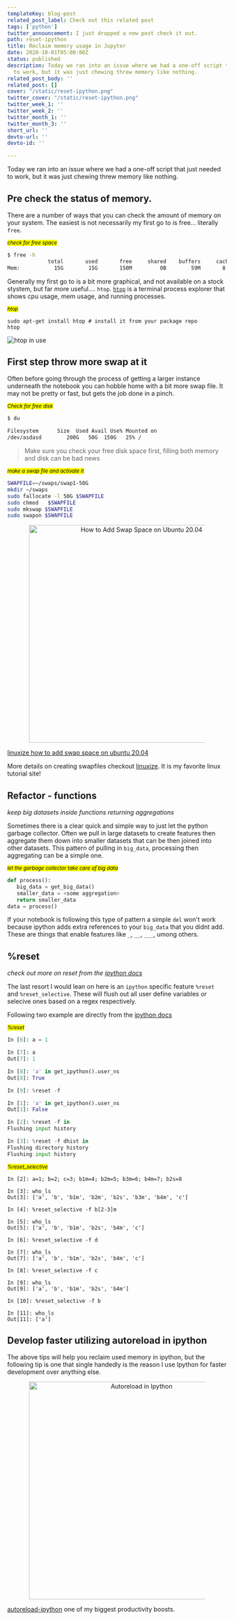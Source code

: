 ```yaml
---
templateKey: blog-post
related_post_label: Check out this related post
tags: ['python']
twitter_announcement: I just dropped a new post check it out.
path: reset-ipython
title: Reclaim memory usage in Jupyter
date: 2020-10-01T05:00:00Z
status: published
description: Today we ran into an issue where we had a one-off script that just needed
  to work, but it was just chewing threw memory like nothing.
related_post_body: ''
related_post: []
cover: "/static/reset-ipython.png"
twitter_cover: "/static/reset-ipython.png"
twitter_week_1: ''
twitter_week_2: ''
twitter_month_1: ''
twitter_month_3: ''
short_url: ''
devto-url: ''
devto-id: ''

---
```

Today we ran into an issue where we had a one-off script that just needed to work, but it was just chewing threw memory like nothing.


## Pre check the status of memory.

There are a number of ways that you can check the amount of memory on your system.  The easiest is not necessarily my first go to is free... literally `free`.

_<small><mark>check for free space</mark></small>_

``` bash
$ free -h
             total       used       free     shared    buffers     cached
Mem:           15G        15G       150M         0B        59M       8.7G
```

Generally my first go to is a bit more graphical, and not available on a stock stystem, but far more useful.... `htop`.  [`htop`](htop.dev) is a terminal process explorer that shows cpu usage, mem usage, and running processes.

_<small><mark>htop</mark></small>_


``` htop
sudo apt-get install htop # install it from your package repo
htop
```

![htop in use](https://waylonwalker.com/htop-2.0.png)

## First step throw more swap at it

Often before going through the process of getting a larger instance underneath the notebook you can hobble home with a bit more swap file.  It may not be pretty or fast, but gets the job done in a pinch.

_<small><mark>Check for free disk</mark></small>_

``` bash
$ du

Filesystem      Size  Used Avail Use% Mounted on
/dev/asdasd        200G   50G  150G   25% /
```

> Make sure you check your free disk space first, filling both memory and disk can be bad news

_<small><mark>make a swap file and activate it</mark></small>_

```bash
SWAPFILE=~/swaps/swap1-50G
mkdir ~/swaps
sudo fallocate -l 50G $SWAPFILE
sudo chmod   $SWAPFILE
sudo mkswap $SWAPFILE
sudo swapon $SWAPFILE
```

<p style='text-align: center'>
<a href='https://linuxize.com/post/how-to-add-swap-space-on-ubuntu-20-04/'>
  <img
    style='width:500px; max-width:80%; margin: auto;'
    src="https://waylonwalker.com/linuxize-how-to-add-swap-space-on-ubuntu-20-04.jpg"
    alt="How to Add Swap Space on Ubuntu 20.04"
  />
  </a>
</p>

[linuxize how to add swap space on ubuntu 20.04](https://linuxize.com/post/how-to-add-swap-space-on-ubuntu-20-04/)

More details on creating swapfiles checkout [linuxize](https://linuxize.com/post/how-to-add-swap-space-on-ubuntu-20-04/).  It is my favorite linux tutorial site!

## Refactor - functions
_keep big datasets inside functions returning aggregations_


Sometimes there is a clear quick and simple way to just let the python garbage collector.  Often we pull in large datasets to create features then aggregate them down into smaller datasets that can be then joined into other datasets.  This pattern of pulling in  `big_data`, processing then aggregating can be a simple one.

_<small><mark>let the garbage collector take care of big data</mark></small>_

``` python
def process():
   big_data = get_big_data()
   smaller_data = <some aggregation>
   return smaller_data
data = process()
```

If your notebook is following this type of pattern a simple `del` won't work because ipython adds extra references to your `big_data` that you didnt add.  These are things that enable features like `_`, `__`, `___`, umong others.

## %reset

_check out more on reset from the [ipython docs](https://ipython.readthedocs.io/en/stable/interactive/magics.html#magic-reset)_

The last resort I would lean on here is an `ipython` specific feature `%reset` and `%reset_selective`.  These will flush out all user define variables or selecive ones based on a regex respectively.


Following two example are directly from the [ipython docs](https://ipython.readthedocs.io/en/stable/interactive/magics.html#magic-reset)

_<small><mark>%reset</mark></small>_

``` python
In [6]: a = 1

In [7]: a
Out[7]: 1

In [8]: 'a' in get_ipython().user_ns
Out[8]: True

In [9]: %reset -f

In [1]: 'a' in get_ipython().user_ns
Out[1]: False

In [2]: %reset -f in
Flushing input history

In [3]: %reset -f dhist in
Flushing directory history
Flushing input history
```

_<small><mark>%reset_selective</mark></small>_

```
In [2]: a=1; b=2; c=3; b1m=4; b2m=5; b3m=6; b4m=7; b2s=8

In [3]: who_ls
Out[3]: ['a', 'b', 'b1m', 'b2m', 'b2s', 'b3m', 'b4m', 'c']

In [4]: %reset_selective -f b[2-3]m

In [5]: who_ls
Out[5]: ['a', 'b', 'b1m', 'b2s', 'b4m', 'c']

In [6]: %reset_selective -f d

In [7]: who_ls
Out[7]: ['a', 'b', 'b1m', 'b2s', 'b4m', 'c']

In [8]: %reset_selective -f c

In [9]: who_ls
Out[9]: ['a', 'b', 'b1m', 'b2s', 'b4m']

In [10]: %reset_selective -f b

In [11]: who_ls
Out[11]: ['a']
```


## Develop faster utilizing autoreload in ipython

The above tips will help you reclaim used memory in ipython, but the following tip is one that single handedly is the reason I use Ipython for faster development over anything else.

<p style='text-align: center'>
<a href='https://waylonwalker.com/blog/autoreload-ipython'>
  <img
    style='width:500px; max-width:80%; margin: auto;'
    src="https://waylonwalker.com/autoreload-ipython-rm.png"
    alt="Autoreload in Ipython"
  />
  </a>
</p>

[autoreload-ipython](https://waylonwalker.com/blog/autoreload-ipython) one of my biggest productivity boosts.
